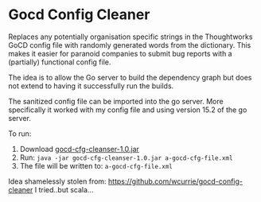 # Gocd Config Cleaner

Replaces any potentially organisation specific strings in the Thoughtworks GoCD
config file with randomly generated words from the dictionary. This makes it
easier for paranoid companies to submit bug reports with a (partially)
functional config file.

The idea is to allow the Go server to build the dependency graph but does
not extend to having it successfully run the builds.

The sanitized config file can be imported into the go server. More specifically
it worked with my config file and using version 15.2 of the go server.

To run:
1. Download [gocd-cfg-cleanser-1.0.jar](releases/gocd-cfg-cleanser-1.0.jar)
2. Run: ``java -jar gocd-cfg-cleanser-1.0.jar a-gocd-cfg-file.xml``
3. The file will be written to: ``a-gocd-cfg-file.xml``

Idea shamelessly stolen from: https://github.com/wcurrie/gocd-config-cleaner
I tried..but scala...

